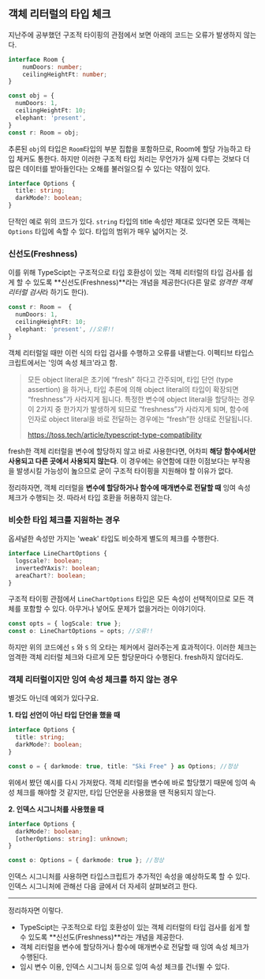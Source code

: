 ## 객체 리터럴의 타입 체크

지난주에 공부했던 구조적 타이핑의 관점에서 보면 아래의 코드는 오류가 발생하지 않는다.

```typescript
interface Room {
	numDoors: number;
	ceilingHeightFt: number;
}

const obj = {
  numDoors: 1,
  ceilingHeightFt: 10;
  elephant: 'present',
}
const r: Room = obj;
```

추론된 `obj`의 타입은 `Room`타입의 부분 집합을 포함하므로, Room에 할당 가능하고 타입 체커도 통한다. 하지만 이러한 구조적 타입 처리는 무언가가 실제 다루는 것보다 더 많은 데이터를 받아들인다는 오해를 불러일으킬 수 있다는 약점이 있다.

```typescript
interface Options {
  title: string;
  darkMode?: boolean;
}
```

단적인 예로 위의 코드가 있다. `string` 타입의 title 속성만 제대로 있다면 모든 객체는 `Options` 타입에 속할 수 있다. 타입의 범위가 매우 넓어지는 것.

### 신선도(Freshness)

이를 위해 TypeScipt는 구조적으로 타입 호환성이 있는 객체 리터럴의 타입 검사를 쉽게 할 수 있도록 **신선도(Freshness)**라는 개념을 제공한다(다른 말로 *엄격한 객체 리터럴 검사*라 하기도 한다).

```typescript
const r: Room =  {
  numDoors: 1,
  ceilingHeightFt: 10;
  elephant: 'present', //오류!!
}
```

객체 리터럴일 때만 이런 식의 타입 검사를 수행하고 오류를 내뱉는다. 이펙티브 타입스크립트에서는 '잉여 속성 체크'라고 함.

> 모든 object literal은 초기에 “fresh” 하다고 간주되며, 타입 단언 (type assertion) 을 하거나, 타입 추론에 의해 object literal의 타입이 확장되면 “freshness”가 사라지게 됩니다. 특정한 변수에 object literal을 할당하는 경우 이 2가지 중 한가지가 발생하게 되므로 “freshness”가 사라지게 되며, 함수에 인자로 object literal을 바로 전달하는 경우에는 “fresh”한 상태로 전달됩니다.
>
> https://toss.tech/article/typescript-type-compatibility

fresh한 객체 리터럴을 변수에 할당하지 않고 바로 사용한다면, 어차피 **해당 함수에서만 사용되고 다른 곳에서 사용되지 않는다**. 이 경우에는 유연함에 대한 이점보다는 부작용을 발생시킬 가능성이 놆으므로 굳이 구조적 타이핑을 지원해야 할 이유가 없다.

정리하자면, 객체 리터럴을 **변수에 할당하거나 함수에 매개변수로 전달할 때** 잉여 속성 체크가 수행되는 것. 따라서 타입 호환을 허용하지 않는다.

### 비슷한 타입 체크를 지원하는 경우

옵셔널한 속성만 가지는 'weak' 타입도 비슷하게 별도의 체크를 수행한다.

```typescript
interface LineChartOptions {
  logscale?: boolean;
  invertedYAxis?: boolean;
  areaChart?: boolean;
}
```

구조적 타이핑 관점에서 `LineChartOptions` 타입은 모든 속성이 선택적이므로 모든 객체를 포함할 수 있다. 아무거나 넣어도 문제가 없을거라는 이야기이다.

```typescript
const opts = { logScale: true };
const o: LineChartOptions = opts; //오류!!
```

하지만 위의 코드에선 `s` 와 `S` 의 오타는 체커에서 걸러주는게 효과적이다. 이러한 체크는 엄격한 객체 리터럴 체크와 다르게 모든 할당문마다 수행된다. fresh하지 않더라도.

### 객체 리터럴이지만 잉여 속성 체크를 하지 않는 경우

별것도 아닌데 예외가 있다구요.

**1. 타입 선언이 아닌 타입 단언을 했을 때**

```typescript
interface Options {
  title: string;
  darkMode?: boolean;
}

const o = { darkmode: true, title: "Ski Free" } as Options; //정상
```

위에서 봤던 예시를 다시 가져왔다. 객체 리터럴을 변수에 바로 할당했기 때문에 잉여 속성 체크를 해야할 것 같지만, 타입 단언문을 사용했을 땐 적용되지 않는다.

**2. 인덱스 시그니처를 사용했을 때**

```typescript
interface Options {
  darkMode?: boolean;
  [otherOptions: string]: unknown;
}

const o: Options = { darkmode: true }; //정상
```

인덱스 시그니처를 사용하면 타입스크립트가 추가적인 속성을 예상하도록 할 수 있다.
인덱스 시그니처에 관해선 다음 글에서 더 자세히 살펴보려고 한다.

---

정리하자면 이렇다.

- TypeScipt는 구조적으로 타입 호환성이 있는 객체 리터럴의 타입 검사를 쉽게 할 수 있도록 **신선도(Freshness)**라는 개념을 제공한다.
- 객체 리터럴을 변수에 할당하거나 함수에 매개변수로 전달할 때 잉여 속성 체크가 수행된다.
- 임시 변수 이용, 인덱스 시그니처 등으로 잉여 속성 체크를 건너뛸 수 있다.
